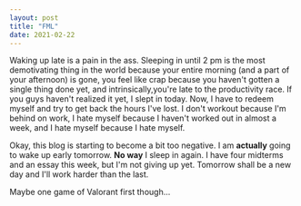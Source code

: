 ```yaml
---
layout: post
title: "FML"
date: 2021-02-22
---
```


Waking up late is a pain in the ass. Sleeping in until 2 pm is the most demotivating thing in the world because your entire morning (and a part of your afternoon) is gone, you feel like crap because you haven't
gotten a single thing done yet, and intrinsically,you're late to the productivity race. If you guys haven't realized it yet, I slept in today. Now, I have to redeem myself and try to get back the hours I've lost. 
I don't workout because I'm behind on work, I hate myself because I haven't worked out in almost a week, and I hate myself because I hate myself.

Okay, this blog is starting to become a bit too negative. I am **actually** going to wake up early tomorrow. **No way** I sleep in again. I have four midterms and an essay this week, but I'm not giving up yet. Tomorrow
shall be a new day and I'll work harder than the last.

Maybe one game of Valorant first though...